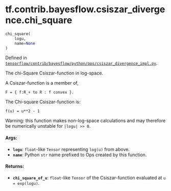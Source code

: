 <div itemscope itemtype="http://developers.google.com/ReferenceObject">
<meta itemprop="name" content="tf.contrib.bayesflow.csiszar_divergence.chi_square" />
</div>

# tf.contrib.bayesflow.csiszar_divergence.chi_square

``` python
chi_square(
    logu,
    name=None
)
```



Defined in [`tensorflow/contrib/bayesflow/python/ops/csiszar_divergence_impl.py`](https://www.tensorflow.org/code/tensorflow/contrib/bayesflow/python/ops/csiszar_divergence_impl.py).

The chi-Square Csiszar-function in log-space.

A Csiszar-function is a member of,

```none
F = { f:R_+ to R : f convex }.
```

The Chi-square Csiszar-function is:

```none
f(u) = u**2 - 1
```

Warning: this function makes non-log-space calculations and may therefore be
numerically unstable for `|logu| >> 0`.

#### Args:

* <b>`logu`</b>: `float`-like `Tensor` representing `log(u)` from above.
* <b>`name`</b>: Python `str` name prefixed to Ops created by this function.


#### Returns:

* <b>`chi_square_of_u`</b>: `float`-like `Tensor` of the Csiszar-function evaluated
    at `u = exp(logu)`.